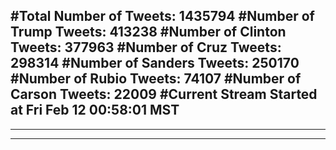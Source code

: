 #Total Number of Tweets: 1435794 
#Number of Trump Tweets: 413238
#Number of Clinton Tweets: 377963
#Number of Cruz Tweets: 298314
#Number of Sanders Tweets: 250170
#Number of Rubio Tweets: 74107
#Number of Carson Tweets: 22009
#Current Stream Started at Fri Feb 12 00:58:01 MST
---
---
---
